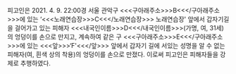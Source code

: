 피고인은 2021. 4. 9. 22:00경 서울 관악구 <<<구아래주소>>>B<<</구아래주소>>>에 있는 ‘<<<노래연습장>>>C<<</노래연습장>>> 노래연습장' 앞에서 갑자기길을 걸어가고 있는 피해자 <<<내국인이름>>>D<<</내국인이름>>>(가명, 여, 31세)의 엉덩이를 손으로 만지고, 계속하여 같은 구 <<<구아래주소>>>E<<</구아래주소>>>에 있는 <<<앞>>>‘F'<<</앞>>> 앞에서 갑자기 길에 서있는 성명을 알 수 없는 피해자(여, 흰색 상의 착용)의 엉덩이를 손으로 만졌다.
이로써 피고인은 피해자들을 강제로 추행하였다.